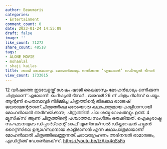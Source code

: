 ```yaml
---
author: Beaumaris
categories:
- Entertainment
comment_count: 0
date: 2023-01-24 14:55:09
draft: false
image: ''
like_count: 71272
share_count: 48518
tags:
- ALONE MOVIE
- mohanlal
- shaji kailas
title: ഷാജി കൈലാസും മോഹൻലാലും ഒന്നിക്കുന്ന ‘എലോൺ’ ഒഫീഷ്യൽ ടീസർ
view_count: 1733015
---
```


12 വര്‍ഷത്തെ ഇടവേളയ്ക്ക് ശേഷം ഷാജി കൈലാസും മോഹൻലാലും ഒന്നിക്കുന്ന ചിത്രമാണ് ‘എലോൺ’ ഒഫീഷ്യൽ ടീസർ . ജനുവരി 26 ന് ചിത്രം റിലീസ് ചെയ്യും. ആന്റണി പെരുമ്പാവൂർ നിർമ്മിച്ച ചിത്രത്തിന്റെ തിരക്കഥ രാജേഷ് ജയരാമന്റേതാണ്.ചിത്രത്തിലെ ഒരേയൊരു കഥാപാത്രമായ കാളിദാസായി മോഹൻലാൽ അഭിനയിക്കുന്നു, ചിത്രത്തിൽ ചില ശബ്ദ വേഷങ്ങളും ഉണ്ട്. 4 മ്യൂസിക്‌സ് ആണ് ചിത്രത്തിന്റെ പശ്ചാത്തല സംഗീതം ഒരുക്കിയത്. ഐക്യരാഷ്ട്ര സംഘടനയുടെ ഡിപ്പാര്‍ട്‌മെന്റ് ഓഫ് യൂണിവേഴ്‌സല്‍ ഡിക്ലറേഷന്‍ ഹ്യൂമന്‍ റൈറ്റ്‌സിലെ ഉദ്യാഗസ്ഥനായ കാളിദാസന്‍ എന്ന കഥാപാത്രമായാണ് മോഹന്‍ലാല്‍ ചിത്രത്തിലെത്തുന്നത്.ഛായാഗ്രഹണം അഭിനന്ദന്‍ രാമാനുജം, എഡിറ്റിങ്ങ് ഡോണ്‍മാക്‌സ്. https://youtu.be/tzAkx4qSsFo